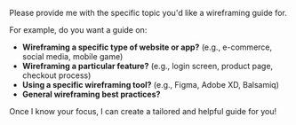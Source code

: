 
Please provide me with the specific topic you'd like a wireframing guide for. 

For example, do you want a guide on:

* **Wireframing a specific type of website or app?** (e.g., e-commerce, social media, mobile game)
* **Wireframing a particular feature?** (e.g., login screen, product page, checkout process)
* **Using a specific wireframing tool?** (e.g., Figma, Adobe XD, Balsamiq)
* **General wireframing best practices?**


Once I know your focus, I can create a tailored and helpful guide for you!
